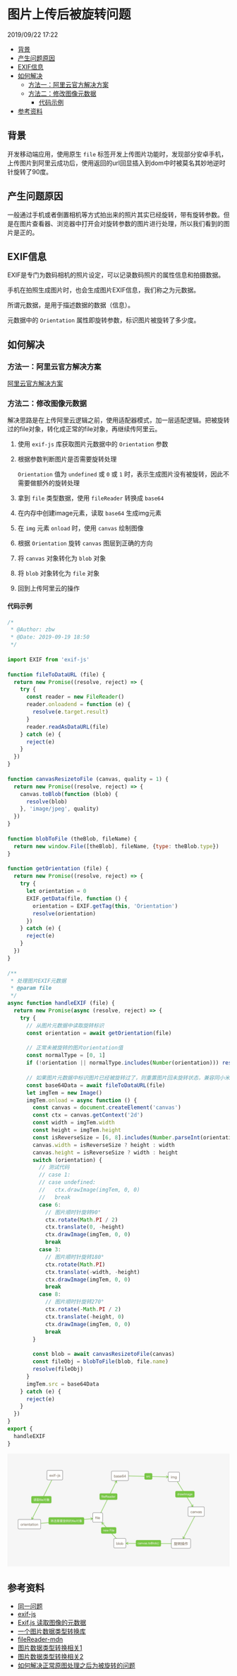 # 图片上传后被旋转问题

2019/09/22 17:22

<!-- TOC -->

- [背景](#背景)
- [产生问题原因](#产生问题原因)
- [EXIF信息](#exif信息)
- [如何解决](#如何解决)
  - [方法一：阿里云官方解决方案](#方法一阿里云官方解决方案)
  - [方法二：修改图像元数据](#方法二修改图像元数据)
    - [代码示例](#代码示例)
- [参考资料](#参考资料)

<!-- /TOC -->

## 背景

开发移动端应用，使用原生 `file` 标签开发上传图片功能时，发现部分安卓手机，上传图片到阿里云成功后，使用返回的url回显插入到dom中时被莫名其妙地逆时针旋转了90度。

## 产生问题原因

一般通过手机或者倒置相机等方式拍出来的照片其实已经旋转，带有旋转参数。但是在图片查看器、浏览器中打开会对旋转参数的图片进行处理，所以我们看到的图片是正的。

## EXIF信息

EXIF是专门为数码相机的照片设定，可以记录数码照片的属性信息和拍摄数据。

手机在拍照生成图片时，也会生成图片EXIF信息，我们称之为元数据。

所谓元数据，是用于描述数据的数据（信息）。

元数据中的 `Orientation` 属性即旋转参数，标识图片被旋转了多少度。

## 如何解决

### 方法一：阿里云官方解决方案

[阿里云官方解决方案](https://help.aliyun.com/document_detail/44691.html?spm=a2c4g.11186623.6.1245.720c3091TC4Rv9)

### 方法二：修改图像元数据

解决思路是在上传阿里云逻辑之前，使用适配器模式，加一层适配逻辑。把被旋转过的file对象，转化成正常的file对象，再继续传阿里云。

1. 使用 `exif-js` 库获取图片元数据中的 `Orientation` 参数
2. 根据参数判断图片是否需要旋转处理

   `Orientation` 值为 `undefined` 或 `0` 或 `1`  时，表示生成图片没有被旋转，因此不需要做额外的旋转处理

3. 拿到 `file` 类型数据，使用 `fileReader` 转换成 `base64`
4. 在内存中创建image元素，读取 `base64` 生成img元素
5. 在 `img` 元素 `onload` 时，使用 `canvas` 绘制图像
6. 根据 `Orientation` 旋转 `canvas` 图层到正确的方向
7. 将 `canvas` 对象转化为 `blob` 对象
8. 将 `blob` 对象转化为 `file` 对象
9. 回到上传阿里云的操作

#### 代码示例

```js
/*
 * @Author: zbw
 * @Date: 2019-09-19 18:50
 */

import EXIF from 'exif-js'

function fileToDataURL (file) {
  return new Promise((resolve, reject) => {
    try {
      const reader = new FileReader()
      reader.onloadend = function (e) {
        resolve(e.target.result)
      }
      reader.readAsDataURL(file)
    } catch (e) {
      reject(e)
    }
  })
}

function canvasResizetoFile (canvas, quality = 1) {
  return new Promise((resolve, reject) => {
    canvas.toBlob(function (blob) {
      resolve(blob)
    }, 'image/jpeg', quality)
  })
}

function blobToFile (theBlob, fileName) {
  return new window.File([theBlob], fileName, {type: theBlob.type})
}

function getOrientation (file) {
  return new Promise((resolve, reject) => {
    try {
      let orientation = 0
      EXIF.getData(file, function () {
        orientation = EXIF.getTag(this, 'Orientation')
        resolve(orientation)
      })
    } catch (e) {
      reject(e)
    }
  })
}

/**
 * 处理图片EXIF元数据
 * @param file
 */
async function handleEXIF (file) {
  return new Promise(async (resolve, reject) => {
    try {
      // 从图片元数据中读取旋转标识
      const orientation = await getOrientation(file)

      // 正常未被旋转的图片orientation值
      const normalType = [0, 1]
      if (!orientation || normalType.includes(Number(orientation))) resolve(file)

      // 如果图片元数据中标识图片已经被旋转过了，则重置图片回未旋转状态，兼容同小米6等机型
      const base64Data = await fileToDataURL(file)
      let imgTem = new Image()
      imgTem.onload = async function () {
        const canvas = document.createElement('canvas')
        const ctx = canvas.getContext('2d')
        const width = imgTem.width
        const height = imgTem.height
        const isReverseSize = [6, 8].includes(Number.parseInt(orientation))
        canvas.width = isReverseSize ? height : width
        canvas.height = isReverseSize ? width : height
        switch (orientation) {
          // 测试代码
          // case 1:
          // case undefined:
          //   ctx.drawImage(imgTem, 0, 0)
          //   break
          case 6:
            // 图片顺时针旋转90°
            ctx.rotate(Math.PI / 2)
            ctx.translate(0, -height)
            ctx.drawImage(imgTem, 0, 0)
            break
          case 3:
            // 图片顺时针旋转180°
            ctx.rotate(Math.PI)
            ctx.translate(-width, -height)
            ctx.drawImage(imgTem, 0, 0)
            break
          case 8:
            // 图片顺时针旋转270°
            ctx.rotate(-Math.PI / 2)
            ctx.translate(-height, 0)
            ctx.drawImage(imgTem, 0, 0)
            break
        }

        const blob = await canvasResizetoFile(canvas)
        const fileObj = blobToFile(blob, file.name)
        resolve(fileObj)
      }
      imgTem.src = base64Data
    } catch (e) {
      reject(e)
    }
  })
}
export {
  handleEXIF
}
```

![思维导图](../assets/图片上传后被旋转问题.jpg)

## 参考资料

- [同一问题](http://www.mamicode.com/info-detail-2440485.html)
- [exif-js](https://github.com/exif-js/exif-js)
- [Exif.js 读取图像的元数据](http://code.ciaoca.com/javascript/exif-js/)
- [一个图片数据类型转换库](https://github.com/WangYuLue/image-conversion)
- [fileReader-mdn](https://developer.mozilla.org/zh-CN/docs/Web/API/FileReader)
- [图片数据类型转换相关1](https://www.cnblogs.com/lwxiao/p/10519617.html)
- [图片数据类型转换相关2](https://www.jianshu.com/p/5b44c41adfe2)
- [如何解决正常原图处理之后为被旋转的问题](https://help.aliyun.com/knowledge_detail/39624.html)
